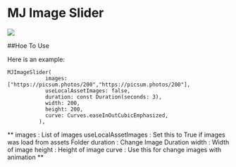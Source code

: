 

# MJ Image Slider

![](https://github.com/miladjalalli/MJ-Image-Slider/blob/master/images/example.gif?raw=true)


##Hoe To Use


Here is an example:

    MJImageSlider(
                images: ["https://picsum.photos/200","https://picsum.photos/200"], 
                useLocalAssetImages: false, 
                duration: const Duration(seconds: 3), 
                width: 200, 
                height: 200,
                curve: Curves.easeInOutCubicEmphasized,
              ),


**
images : List of images
useLocalAssetImages : Set  this to True if images was load from assets Folder
duration : Change Image Duration
width : Width of image
height : Height of image
curve :  Use this for change images with animation
**